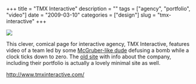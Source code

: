 +++
title = "TMX Interactive"
description = ""
tags = ["agency", "portfolio", "video"]
date = "2009-03-10"
categories = ["design"]
slug = "tmx-interactive"
+++


 

  <div id="screens-thumbs" class="clearfix">
    <div class="txt-center" id="design-submission"><a href="http://www.tmxinteractive.com/"><img id='bluga-thumbnail-1527' class='bluga-thumbnail large' src='http://media.konigi.com/bluga/
wt49b6ad352a6ed_0.jpg'/></a></div>  
  </div>   
<p>This clever, comical page for interactive agency, TMX Interactive, features video of a team led by some <a href="http://www.hulu.com/watch/61238/saturday-night-live-macgruber-w-macguyver#s-p1-st-i0">McGruber-like  dude</a> defusing a bomb while a clock ticks down to zero. The <a href="http://tmx2.tmxinteractive.com/index.asp">old site</a> with info about the company, including their portfolio is actually a lovely minimal site as well. </p>
<p><a href="http://www.tmxinteractive.com/">http://www.tmxinteractive.com/</a></p>




